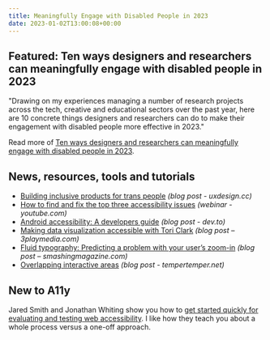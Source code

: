 ```yaml
---
title: Meaningfully Engage with Disabled People in 2023
date: 2023-01-02T13:00:08+00:00
---
```


## Featured: Ten ways designers and researchers can meaningfully engage with disabled people in 2023

"Drawing on my experiences managing a number of research projects across the tech, creative and educational sectors over the past year, here are 10 concrete things designers and researchers can do to make their engagement with disabled people more effective in 2023."

Read more of [Ten ways designers and researchers can meaningfully engage with disabled people in 2023](https://alexhaagaard.medium.com/10-ways-designers-and-researchers-can-meaningfully-engage-with-disabled-people-in-2023-f4fcc5b38f3b).

## News, resources, tools and tutorials

- [Building inclusive products for trans people](https://uxdesign.cc/building-inclusive-products-for-trans-people-2b60981972e) *(blog post - uxdesign.cc)*
- [How to find and fix the top three accessibility issues](https://www.youtube.com/watch?&v=n7lWhSaADOI) *(webinar - youtube.com)*
- [Android accessibility: A developers guide](https://dev.to/steady5063/android-accessibility-a-developers-guide-1n0m) *(blog post - dev.to)*
- [Making data visualization accessible with Tori Clark](https://www.3playmedia.com/alliedpodcast/making-data-visualization-accessible-with-tori-clark/) *(blog post – 3playmedia.com)*
- [Fluid typography: Predicting a problem with your user’s zoom-in](https://www.smashingmagazine.com/2022/12/fluid-typography-predict-problem-users-zoom-in/) *(blog post – smashingmagazine.com)*
- [Overlapping interactive areas](https://www.tempertemper.net/blog/overlapping-interactive-areas) *(blog post - tempertemper.net)*

## New to A11y

Jared Smith and Jonathan Whiting show you how to [get started quickly for evaluating and testing web accessibility](https://www.youtube.com/watch?&v=LHUmoPJgOEU). I like how they teach you about a whole process versus a one-off approach.

